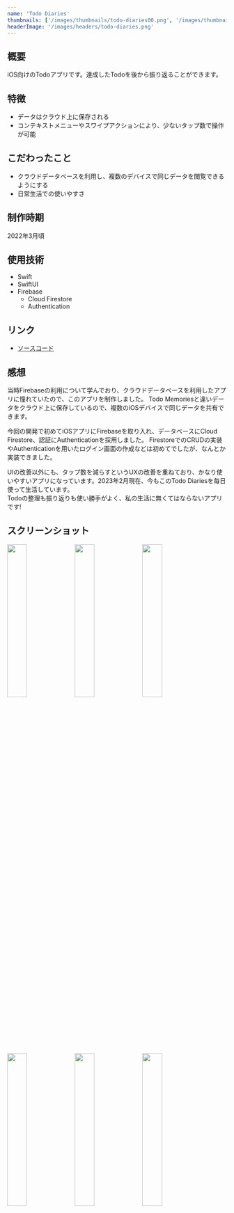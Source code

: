 ```yaml
---
name: 'Todo Diaries'
thumbnails: ['/images/thumbnails/todo-diaries00.png', '/images/thumbnails/todo-diaries01.png', '/images/thumbnails/todo-diaries02.png']
headerImage: '/images/headers/todo-diaries.png'
---
```


## 概要
iOS向けのTodoアプリです。達成したTodoを後から振り返ることができます。

## 特徴
- データはクラウド上に保存される
- コンテキストメニューやスワイプアクションにより、少ないタップ数で操作が可能

## こだわったこと
- クラウドデータベースを利用し、複数のデバイスで同じデータを閲覧できるようにする
- 日常生活での使いやすさ

## 制作時期
2022年3月頃

## 使用技術
- Swift
- SwiftUI
- Firebase
  - Cloud Firestore
  - Authentication

## リンク
- [ソースコード](https://github.com/Yu357/TodoDiaries)

## 感想
当時Firebaseの利用について学んでおり、クラウドデータベースを利用したアプリに憧れていたので、このアプリを制作しました。
Todo Memoriesと違いデータをクラウド上に保存しているので、複数のiOSデバイスで同じデータを共有できます。

今回の開発で初めてiOSアプリにFirebaseを取り入れ、データベースにCloud Firestore、認証にAuthenticationを採用しました。
FirestoreでのCRUDの実装やAuthenticationを用いたログイン画面の作成などは初めてでしたが、なんとか実装できました。

UIの改善以外にも、タップ数を減らすというUXの改善を重ねており、かなり使いやすいアプリになっています。2023年2月現在、今もこのTodo Diariesを毎日使って生活しています。  
Todoの整理も振り返りも使い勝手がよく、私の生活に無くてはならないアプリです!

## スクリーンショット
<div>
    <img style="width: 30%" src="https://user-images.githubusercontent.com/65577595/187866777-2ec98532-80ab-4231-89f4-0bf93123e4b2.png"/>
    <img style="width: 30%" src="https://user-images.githubusercontent.com/65577595/187867052-59996553-c0f1-4db8-8da9-9ce08fb534bf.png"/>
    <img style="width: 30%" src="https://user-images.githubusercontent.com/65577595/187866787-768862c7-1dd9-4583-a9b0-a42cf08ba02b.png"/>
    <img style="width: 30%" src="https://i.imgur.com/9pnp9pB.png"/>
    <img style="width: 30%" src="https://i.imgur.com/1Y5il0D.png"/>
    <img style="width: 30%" src="https://user-images.githubusercontent.com/65577595/214471327-0f41cb39-b08e-4a3c-af73-b839a1311e73.png"/>
</div>
